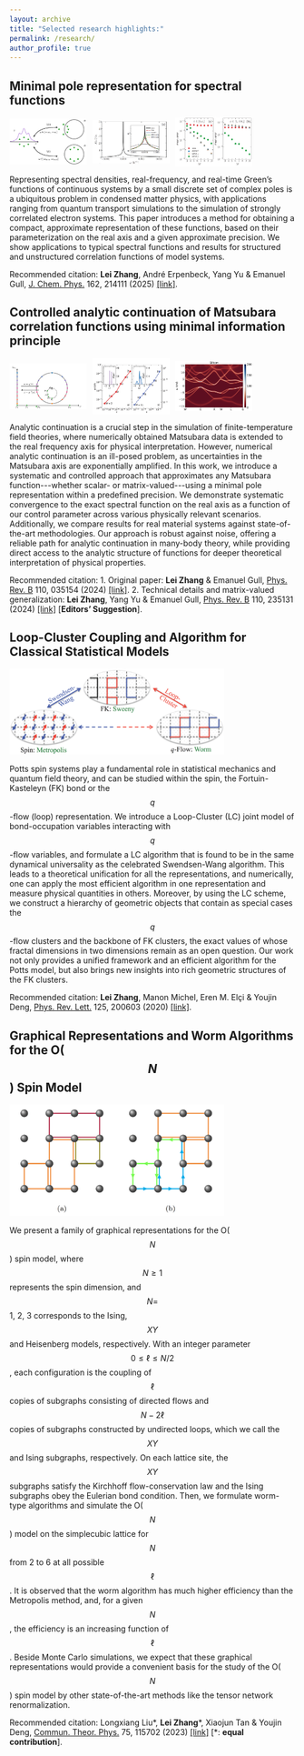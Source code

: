 ```yaml
---
layout: archive
title: "Selected research highlights:"
permalink: /research/
author_profile: true
---
```


## Minimal pole representation for spectral functions
<div style="width: 90%; display: flex; justify-content: flex-start; gap: 10px;">
  <img src="/images/mpm_rf1.png" style="width: 30%; object-fit: contain;">
  <img src="/images/mpm_rf2.png" style="width: 30%; object-fit: contain;">
  <img src="/images/mpm_rf3.png" style="width: 30%; object-fit: contain;">
</div>

Representing spectral densities, real-frequency, and real-time Green’s functions of continuous systems by a small discrete set of complex poles is a ubiquitous problem in condensed matter physics, with applications ranging from quantum transport simulations to the simulation of strongly correlated electron systems. This paper introduces a method for obtaining a compact, approximate representation of these functions, based on their parameterization on the real axis and a given approximate precision. We show applications to typical spectral functions and results for structured and unstructured correlation functions of model systems.

Recommended citation: <strong>Lei Zhang</strong>, André Erpenbeck, Yang Yu & Emanuel Gull, <u>J. Chem. Phys.</u> 162, 214111 (2025) [[link]](https://doi.org/10.1063/5.0273763).

## Controlled analytic continuation of Matsubara correlation functions using minimal information principle
<div style="width: 90%; display: flex; justify-content: flex-start; gap: 10px;">
  <img src="/images/mpm1.png" style="width: 30%; object-fit: contain;">
  <img src="/images/mpm2.png" style="width: 30%; object-fit: contain;">
  <img src="/images/mpm3.png" style="width: 30%; object-fit: contain;">
</div>

Analytic continuation is a crucial step in the simulation of finite-temperature field theories, where numerically obtained Matsubara data is extended to the real frequency axis for physical interpretation. However, numerical analytic continuation is an ill-posed problem, as uncertainties in the Matsubara axis are exponentially amplified. In this work, we introduce a systematic and controlled approach that approximates any Matsubara function---whether scalar- or matrix-valued---using a minimal pole representation within a predefined precision. We demonstrate systematic convergence to the exact spectral function on the real axis as a function of our control parameter across various physically relevant scenarios. Additionally, we compare results for real material systems against state-of-the-art methodologies. Our approach is robust against noise, offering a reliable path for analytic continuation in many-body theory, while providing direct access to the analytic structure of functions for deeper theoretical interpretation of physical properties.

Recommended citation: 1. Original paper: <strong>Lei Zhang</strong> & Emanuel Gull, <u>Phys. Rev. B</u> 110, 035154 (2024) [[link]](https://doi.org/10.1103/PhysRevB.110.035154). 2. Technical details and matrix-valued generalization: <strong>Lei Zhang</strong>, Yang Yu & Emanuel Gull, <u>Phys. Rev. B</u> 110, 235131 (2024) [[link]](https://doi.org/10.1103/PhysRevB.110.235131) [<strong>Editors’ Suggestion</strong>].

## Loop-Cluster Coupling and Algorithm for Classical Statistical Models
<div style="text-align: left;">
  <img src="/images/loop_cluster.png" width = "75%">
</div>

Potts spin systems play a fundamental role in statistical mechanics and quantum field theory, and can be studied within the spin, the Fortuin-Kasteleyn (FK) bond or the $$q$$-flow (loop) representation. We introduce a Loop-Cluster (LC) joint model of bond-occupation variables interacting with $$q$$-flow variables, and formulate a LC algorithm that is found to be in the same dynamical universality as the celebrated Swendsen-Wang algorithm. This leads to a theoretical unification for all the representations, and numerically, one can apply the most efficient algorithm in one representation and measure physical quantities in others. Moreover, by using the LC scheme, we construct a hierarchy of geometric objects that contain as special cases the $$q$$-flow clusters and the backbone of FK clusters, the exact values of whose fractal dimensions in two dimensions remain as an open question. Our work not only provides a unified framework and an efficient algorithm for the Potts model, but also brings new insights into rich geometric structures of the FK clusters.

Recommended citation: <strong>Lei Zhang</strong>, Manon Michel, Eren M. Elçi & Youjin Deng, <u>Phys. Rev. Lett.</u> 125, 200603 (2020) [[link]](https://doi.org/10.1103/PhysRevLett.125.200603).

## Graphical Representations and Worm Algorithms for the O($$N$$) Spin Model
<div style="text-align: left;">
  <img src="/images/ON_worm.png" width = "75%">
</div>

We present a family of graphical representations for the O($$N$$) spin model, where $$N ≥ 1$$ represents the spin dimension, and $$N =$$ 1, 2, 3 corresponds to the Ising, $$XY$$ and Heisenberg models, respectively. With an integer parameter $$0 \leq \ell \leq N/2$$, each configuration is the coupling of $$\ell$$ copies of subgraphs consisting of directed flows and $$N − 2\ell$$ copies of subgraphs constructed by undirected loops, which we call the $$XY$$ and Ising subgraphs, respectively. On each lattice site, the $$XY$$ subgraphs satisfy the Kirchhoff flow-conservation law and the Ising subgraphs obey the Eulerian bond condition. Then, we formulate worm-type algorithms and simulate the O($$N$$) model on the simplecubic lattice for $$N$$ from 2 to 6 at all possible $$\ell$$. It is observed that the worm algorithm has much higher efficiency than the Metropolis method, and, for a given $$N$$, the efficiency is an increasing function of $$\ell$$. Beside Monte Carlo simulations, we expect that these graphical representations would provide a convenient basis for the study of the O($$N$$) spin model by other state-of-the-art methods like the tensor network renormalization.

Recommended citation: Longxiang Liu\*, <strong>Lei Zhang</strong>\*, Xiaojun Tan & Youjin Deng, <u>Commun. Theor. Phys.</u> 75, 115702 (2023) [[link]](https://iopscience.iop.org/article/10.1088/1572-9494/acfbdf/meta) [\*: <strong>equal contribution</strong>].
